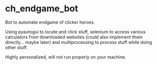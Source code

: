 # ch_endgame_bot
Bot to automate endgame of clicker heroes.

Using pyautogui to locate and click stuff, selenium to access various calculators from downloaded websites (could also implement them directly... maybe later) and multiprocessing to process stuff while doing other stuff.

Highly personalized, will not run properly on your machine.
